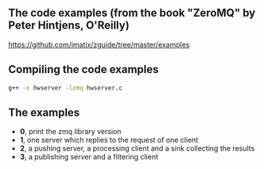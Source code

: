 The code examples (from the book "ZeroMQ" by Peter Hintjens, O'Reilly)
----------------------------------------------------------------------

https://github.com/imatix/zguide/tree/master/examples

Compiling the code examples
---------------------------

```bash
g++ -o hwserver -lzmq hwserver.c
```

The examples
------------

- **0**, print the zmq library version
- **1**, one server which replies to the request of one client
- **2**, a pushing server, a processing client and a sink collecting the results
- **3**, a publishing server and a filtering client
